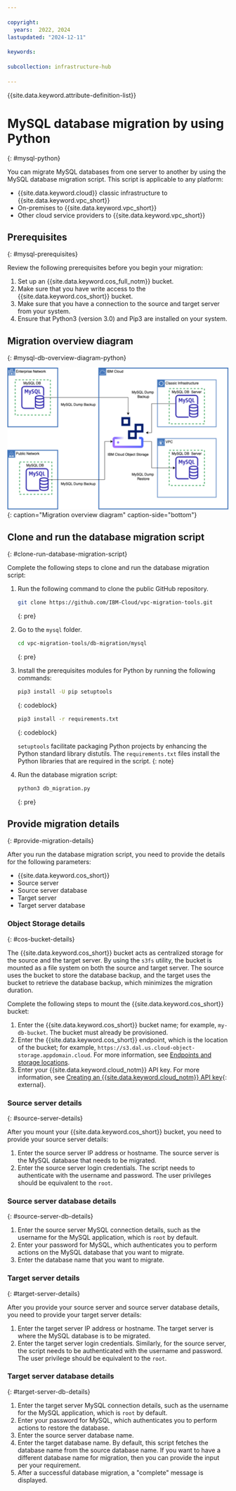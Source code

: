 ```yaml
---

copyright:
  years:  2022, 2024
lastupdated: "2024-12-11"

keywords:

subcollection: infrastructure-hub

---
```


{{site.data.keyword.attribute-definition-list}}

# MySQL database migration by using Python
{: #mysql-python}

You can migrate MySQL databases from one server to another by using the MySQL database migration script. This script is applicable to any platform:

* {{site.data.keyword.cloud}} classic infrastructure to {{site.data.keyword.vpc_short}}
* On-premises to {{site.data.keyword.vpc_short}}
* Other cloud service providers to {{site.data.keyword.vpc_short}}

## Prerequisites
{: #mysql-prerequisites}

Review the following prerequisites before you begin your migration:

1. Set up an {{site.data.keyword.cos_full_notm}} bucket.
2. Make sure that you have write access to the {{site.data.keyword.cos_short}} bucket.
3. Make sure that you have a connection to the source and target server from your system.
4. Ensure that Python3 (version 3.0) and Pip3 are installed on your system.

## Migration overview diagram
{: #mysql-db-overview-diagram-python}

![Migration Overview Diagram](images/mysql_migration_script_python.svg){: caption="Migration overview diagram" caption-side="bottom"}

## Clone and run the database migration script
{: #clone-run-database-migration-script}

Complete the following steps to clone and run the database migration script:

1. Run the following command to clone the public GitHub repository.

    ```sh
    git clone https://github.com/IBM-Cloud/vpc-migration-tools.git
    ```
    {: pre}

1. Go to the `mysql` folder.
    ```sh
    cd vpc-migration-tools/db-migration/mysql
    ```
    {: pre}

1. Install the prerequisites modules for Python by running the following commands:

    ```sh
    pip3 install -U pip setuptools
    ```
    {: codeblock}

    ```sh
    pip3 install -r requirements.txt
    ```
    {: codeblock}

    `setuptools` facilitate packaging Python projects by enhancing the Python standard library distutils. The `requirements.txt` files install the Python libraries that are required in the script.
    {: note}

1. Run the database migration script:

    ```sh
    python3 db_migration.py
    ```
    {: pre}

## Provide migration details
{: #provide-migration-details}

After you run the database migration script, you need to provide the details for the following parameters:
* {{site.data.keyword.cos_short}}
* Source server
* Source server database
* Target server
* Target server database

### Object Storage details
{: #cos-bucket-details}

The {{site.data.keyword.cos_short}} bucket acts as centralized storage for the source and the target server. By using the `s3fs` utility, the bucket is mounted as a file system on both the source and target server. The source uses the bucket to store the database backup, and the target uses the bucket to retrieve the database backup, which minimizes the migration duration.

Complete the following steps to mount the {{site.data.keyword.cos_short}} bucket:

1. Enter the {{site.data.keyword.cos_short}} bucket name; for example, `my-db-bucket`. The bucket must already be provisioned.
2. Enter the {{site.data.keyword.cos_short}} endpoint, which is the location of the bucket; for example, `https://s3.dal.us.cloud-object-storage.appdomain.cloud`. For more information, see [Endpoints and storage locations](/docs/cloud-object-storage?topic=cloud-object-storage-endpoints).
3. Enter your {{site.data.keyword.cloud_notm}} API key. For more information, see [Creating an {{site.data.keyword.cloud_notm}} API key](/docs/account?topic=account-userapikey&interface=ui#create_user_key){: external}.

### Source server details
{: #source-server-details}

After you mount your {{site.data.keyword.cos_short}} bucket, you need to provide your source server details:

1. Enter the source server IP address or hostname. The source server is the MySQL database that needs to be migrated.
2. Enter the source server login credentials. The script needs to authenticate with the username and password. The user privileges should be equivalent to the `root`.

### Source server database details
{: #source-server-db-details}

1. Enter the source server MySQL connection details, such as the username for the MySQL application, which is `root` by default.
2. Enter your password for MySQL, which authenticates you to perform actions on the MySQL database that you want to migrate.
3. Enter the database name that you want to migrate.

### Target server details
{: #target-server-details}

After you provide your source server and source server database details, you need to provide your target server details:

1. Enter the target server IP address or hostname. The target server is where the MySQL database is to be migrated.
2. Enter the target server login credentials. Similarly, for the source server, the script needs to be authenticated with the username and password. The user privilege should be equivalent to the `root`.

### Target server database details
{: #target-server-db-details}

1. Enter the target server MySQL connection details, such as the username for the MySQL application, which is `root` by default.
2. Enter your password for MySQL, which authenticates you to perform actions to restore the database.
3. Enter the source server database name.
4. Enter the target database name. By default, this script fetches the database name from the source database name. If you want to have a different database name for migration, then you can provide the input per your requirement.
5. After a successful database migration, a "complete" message is displayed.
